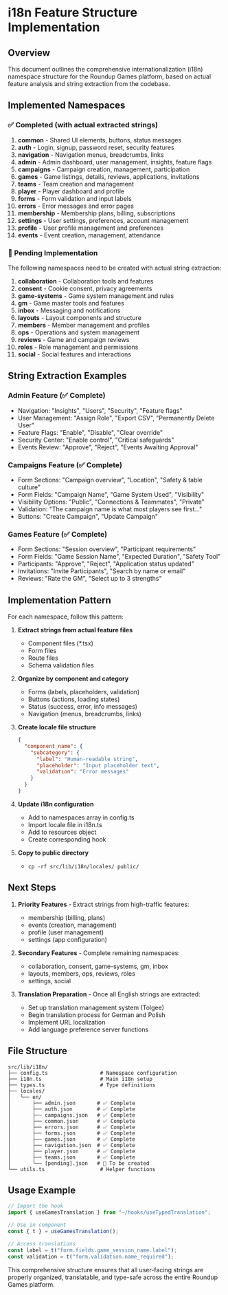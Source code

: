 # i18n Feature Structure Implementation

## Overview

This document outlines the comprehensive internationalization (i18n) namespace structure for the Roundup Games platform, based on actual feature analysis and string extraction from the codebase.

## Implemented Namespaces

### ✅ Completed (with actual extracted strings)

1. **common** - Shared UI elements, buttons, status messages
2. **auth** - Login, signup, password reset, security features
3. **navigation** - Navigation menus, breadcrumbs, links
4. **admin** - Admin dashboard, user management, insights, feature flags
5. **campaigns** - Campaign creation, management, participation
6. **games** - Game listings, details, reviews, applications, invitations
7. **teams** - Team creation and management
8. **player** - Player dashboard and profile
9. **forms** - Form validation and input labels
10. **errors** - Error messages and error pages
11. **membership** - Membership plans, billing, subscriptions
12. **settings** - User settings, preferences, account management
13. **profile** - User profile management and preferences
14. **events** - Event creation, management, attendance

### 🚧 Pending Implementation

The following namespaces need to be created with actual string extraction:

1. **collaboration** - Collaboration tools and features
2. **consent** - Cookie consent, privacy agreements
3. **game-systems** - Game system management and rules
4. **gm** - Game master tools and features
5. **inbox** - Messaging and notifications
6. **layouts** - Layout components and structure
7. **members** - Member management and profiles
8. **ops** - Operations and system management
9. **reviews** - Game and campaign reviews
10. **roles** - Role management and permissions
11. **social** - Social features and interactions

## String Extraction Examples

### Admin Feature (✅ Complete)

- Navigation: "Insights", "Users", "Security", "Feature flags"
- User Management: "Assign Role", "Export CSV", "Permanently Delete User"
- Feature Flags: "Enable", "Disable", "Clear override"
- Security Center: "Enable control", "Critical safeguards"
- Events Review: "Approve", "Reject", "Events Awaiting Approval"

### Campaigns Feature (✅ Complete)

- Form Sections: "Campaign overview", "Location", "Safety & table culture"
- Form Fields: "Campaign Name", "Game System Used", "Visibility"
- Visibility Options: "Public", "Connections & Teammates", "Private"
- Validation: "The campaign name is what most players see first..."
- Buttons: "Create Campaign", "Update Campaign"

### Games Feature (✅ Complete)

- Form Sections: "Session overview", "Participant requirements"
- Form Fields: "Game Session Name", "Expected Duration", "Safety Tool"
- Participants: "Approve", "Reject", "Application status updated"
- Invitations: "Invite Participants", "Search by name or email"
- Reviews: "Rate the GM", "Select up to 3 strengths"

## Implementation Pattern

For each namespace, follow this pattern:

1. **Extract strings from actual feature files**
   - Component files (\*.tsx)
   - Form files
   - Route files
   - Schema validation files

2. **Organize by component and category**
   - Forms (labels, placeholders, validation)
   - Buttons (actions, loading states)
   - Status (success, error, info messages)
   - Navigation (menus, breadcrumbs, links)

3. **Create locale file structure**

   ```json
   {
     "component_name": {
       "subcategory": {
         "label": "Human-readable string",
         "placeholder": "Input placeholder text",
         "validation": "Error messages"
       }
     }
   }
   ```

4. **Update i18n configuration**
   - Add to namespaces array in config.ts
   - Import locale file in i18n.ts
   - Add to resources object
   - Create corresponding hook

5. **Copy to public directory**
   - `cp -rf src/lib/i18n/locales/ public/`

## Next Steps

1. **Priority Features** - Extract strings from high-traffic features:
   - membership (billing, plans)
   - events (creation, management)
   - profile (user management)
   - settings (app configuration)

2. **Secondary Features** - Complete remaining namespaces:
   - collaboration, consent, game-systems, gm, inbox
   - layouts, members, ops, reviews, roles
   - settings, social

3. **Translation Preparation** - Once all English strings are extracted:
   - Set up translation management system (Tolgee)
   - Begin translation process for German and Polish
   - Implement URL localization
   - Add language preference server functions

## File Structure

```
src/lib/i18n/
├── config.ts                 # Namespace configuration
├── i18n.ts                   # Main i18n setup
├── types.ts                  # Type definitions
├── locales/
│   └── en/
│       ├── admin.json       # ✅ Complete
│       ├── auth.json        # ✅ Complete
│       ├── campaigns.json   # ✅ Complete
│       ├── common.json      # ✅ Complete
│       ├── errors.json      # ✅ Complete
│       ├── forms.json       # ✅ Complete
│       ├── games.json       # ✅ Complete
│       ├── navigation.json  # ✅ Complete
│       ├── player.json      # ✅ Complete
│       ├── teams.json       # ✅ Complete
│       └── [pending].json   # 🚧 To be created
└── utils.ts                  # Helper functions
```

## Usage Example

```typescript
// Import the hook
import { useGamesTranslation } from "~/hooks/useTypedTranslation";

// Use in component
const { t } = useGamesTranslation();

// Access translations
const label = t("form.fields.game_session_name.label");
const validation = t("form.validation.name_required");
```

This comprehensive structure ensures that all user-facing strings are properly organized, translatable, and type-safe across the entire Roundup Games platform.
